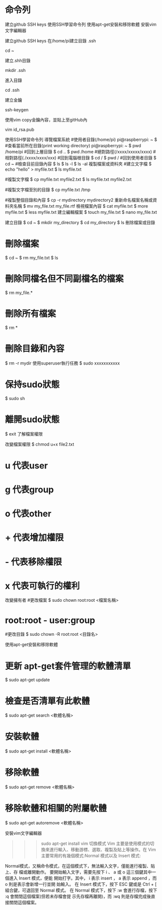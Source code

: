 命令列
=============

建立github SSH keys
使用SSH學習命令列
使用apt-get安裝和移除軟體
安裝vim文字編輯器

建立github SSH keys
在/home/pi建立目錄 .ssh

cd ~

建立.shh目錄

mkdir .ssh

進入目錄

cd .ssh

建立金鑰

ssh-keygen

使用vim copy金鑰內容，並貼上至gitHub內

vim id_rsa.pub


使用SSH學習命令列
導覽檔案系統
#使用者目錄(/home/pi)
pi@raspberrypi: ~ $
#查看當前所在目錄(print working directory)
pi@raspberrypi: ~ $ pwd
/home/pi
#回到上層目錄
$ cd ..
$ pwd
/home
#絕對路徑(/xxxx/xxxxx/xxxx)
#相對路徑(./xxxx/xxxx/xxx)
#回到電腦根目錄
$ cd /
$ pwd
/
#回到使用者目錄
$ cd ~
#檢查目前目錄內容
$ ls
$ ls -l
$ ls -al
複製檔案或資料夾
#建立文字檔
$ echo "hello" > myfile.txt
$ ls
myfile.txt

#複製文字檔
$ cp myfile.txt myfile2.txt
$ ls
myfile.txt myfile2.txt

#複製文字檔至別的目錄
$ cp myfile.txt /tmp

#複製整個目錄和內容
$ cp -r mydirectory mydirectory2
重新命名檔案名稱或資料夾名稱
$ mv my_file.txt my_file.rtf
檢視檔案內容
$ cat myfile.txt
$ more myfile.txt
$ less myfile.txt
建立編輯檔案
$ touch my_file.txt
$ nano my_file.txt


建立目錄
$ cd ~
$ mkdir my_directory
$ cd my_directory
$ ls
刪除檔案或目錄
# 刪除檔案
$ cd ~
$ rm my_file.txt
$ ls

# 刪除同檔名但不同副檔名的檔案
$ rm my_file.*

# 刪除所有檔案
$ rm *

# 刪除目錄和內容
$ rm -r mydir
使用superuser執行任務
$ sudo xxxxxxxxxxx

# 保持sudo狀態
$ sudo sh

# 離開sudo狀態
$ exit
了解檔案權限


改變檔案權限
$ chmod u+x file2.txt
# u 代表user
# g 代表group
# o 代表other

# + 代表增加權限
# - 代表移除權限

# x 代表可執行的權利

改變擁有者
#更改檔案
$ sudo chown root:root <檔案名稱>

# root:root - user:group

#更改目錄
$ sudo chown -R root:root <目錄名>

使用apt-get安裝和移除軟體
# 更新 apt-get套件管理的軟體清單
$ sudo apt-get update
# 檢查是否清單有此軟體
$ sudo apt-get search <軟體名稱>
# 安裝軟體
$ sudo apt-get install <軟體名稱>
# 移除軟體
$ sudo apt-get remove <軟體名稱>

# 移除軟體和相關的附屬軟體

$ sudo apt-get autoremove <軟體名稱>

安裝vim文字編輯器
>>> sudo apt-get install vim
切換模式
Vim 主要是使用模式的切換來進行輸入、移動游標、選取、複製及貼上等操作。在 Vim 主要常用的有幾個模式:Normal 模式以及 Insert 模式:



Normal模式，又稱命令模式，在這個模式下，無法輸入文字，僅能進行複製、貼上、存 檔或離開動作。
要開始輸入文字，需要先按下 i 、 a 或 o 這三個鍵其中一個進入 Insert 模式，便能 開始打字。其中， i 表示 insert ， a 表示 append ，而 o 則是表示會新增一行並開 始輸入。
在 Insert 模式下，按下 ESC 鍵或是 Ctrl + [ 組合鍵，可退回至 Normal 模式。
在 Normal 模式下，按下 :w 會進行存檔，按下 :q 會關閉這個檔案(但若未存檔會提 示先存檔再離開)，而 :wq 則是存檔完成後直接關閉這個檔案。
